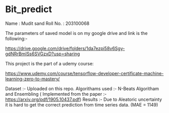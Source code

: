 # Bit_predict

Name : Mudit sand
Roll No. : 203100068

The parameters of saved model is on my google drive and link is the following:-

https://drive.google.com/drive/folders/1da7ezpi58v6Sgy-gdNRrBmISs6SVGzxD?usp=sharing

This project is the part of a udemy course:

https://www.udemy.com/course/tensorflow-developer-certificate-machine-learning-zero-to-mastery/

Dataset :- Uploaded on this repo.
Algorithams used :- N-Beats Algoritham and Ensembling ( Implemented from the paper :- https://arxiv.org/pdf/1905.10437.pdf)
Results :- Due to Aleatoric uncertainty it is hard to get the correct prediction from time series data. (MAE = 1149)


